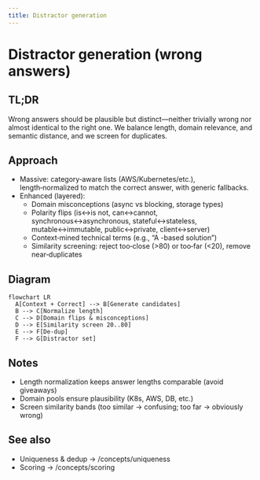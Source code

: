 ```yaml
---
title: Distractor generation
---
```


# Distractor generation (wrong answers)

## TL;DR
Wrong answers should be plausible but distinct—neither trivially wrong nor almost identical to the right one. We balance length, domain relevance, and semantic distance, and we screen for duplicates.

## Approach
- Massive: category‑aware lists (AWS/Kubernetes/etc.), length‑normalized to match the correct answer, with generic fallbacks.
- Enhanced (layered):
  - Domain misconceptions (async vs blocking, storage types)
  - Polarity flips (is↔is not, can↔cannot, synchronous↔asynchronous, stateful↔stateless, mutable↔immutable, public↔private, client↔server)
  - Context‑mined technical terms (e.g., “A <Term>-based solution”)
  - Similarity screening: reject too‑close (>80) or too‑far (<20), remove near‑duplicates

## Diagram
```mermaid
flowchart LR
  A[Context + Correct] --> B[Generate candidates]
  B --> C[Normalize length]
  C --> D[Domain flips & misconceptions]
  D --> E[Similarity screen 20..80]
  E --> F[De‑dup]
  F --> G[Distractor set]
```

## Notes
- Length normalization keeps answer lengths comparable (avoid giveaways)
- Domain pools ensure plausibility (K8s, AWS, DB, etc.)
- Screen similarity bands (too similar → confusing; too far → obviously wrong)

## See also
- Uniqueness & dedup → /concepts/uniqueness
- Scoring → /concepts/scoring

